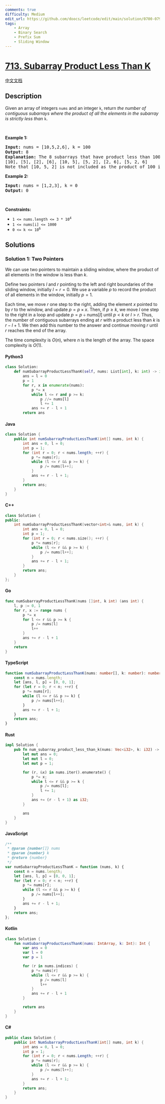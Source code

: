 ```yaml
---
comments: true
difficulty: Medium
edit_url: https://github.com/doocs/leetcode/edit/main/solution/0700-0799/0713.Subarray%20Product%20Less%20Than%20K/README_EN.md
tags:
    - Array
    - Binary Search
    - Prefix Sum
    - Sliding Window
---
```


<!-- problem:start -->

# [713. Subarray Product Less Than K](https://leetcode.com/problems/subarray-product-less-than-k)

[中文文档](/solution/0700-0799/0713.Subarray%20Product%20Less%20Than%20K/README.md)

## Description

<!-- description:start -->

<p>Given an array of integers <code>nums</code> and an integer <code>k</code>, return <em>the number of contiguous subarrays where the product of all the elements in the subarray is strictly less than </em><code>k</code>.</p>

<p>&nbsp;</p>
<p><strong class="example">Example 1:</strong></p>

<pre>
<strong>Input:</strong> nums = [10,5,2,6], k = 100
<strong>Output:</strong> 8
<strong>Explanation:</strong> The 8 subarrays that have product less than 100 are:
[10], [5], [2], [6], [10, 5], [5, 2], [2, 6], [5, 2, 6]
Note that [10, 5, 2] is not included as the product of 100 is not strictly less than k.
</pre>

<p><strong class="example">Example 2:</strong></p>

<pre>
<strong>Input:</strong> nums = [1,2,3], k = 0
<strong>Output:</strong> 0
</pre>

<p>&nbsp;</p>
<p><strong>Constraints:</strong></p>

<ul>
	<li><code>1 &lt;= nums.length &lt;= 3 * 10<sup>4</sup></code></li>
	<li><code>1 &lt;= nums[i] &lt;= 1000</code></li>
	<li><code>0 &lt;= k &lt;= 10<sup>6</sup></code></li>
</ul>

<!-- description:end -->

## Solutions

<!-- solution:start -->

### Solution 1: Two Pointers

We can use two pointers to maintain a sliding window, where the product of all elements in the window is less than $k$.

Define two pointers $l$ and $r$ pointing to the left and right boundaries of the sliding window, initially $l = r = 0$. We use a variable $p$ to record the product of all elements in the window, initially $p = 1$.

Each time, we move $r$ one step to the right, adding the element $x$ pointed to by $r$ to the window, and update $p = p \times x$. Then, if $p \geq k$, we move $l$ one step to the right in a loop and update $p = p \div \text{nums}[l]$ until $p < k$ or $l \gt r$. Thus, the number of contiguous subarrays ending at $r$ with a product less than $k$ is $r - l + 1$. We then add this number to the answer and continue moving $r$ until $r$ reaches the end of the array.

The time complexity is $O(n)$, where $n$ is the length of the array. The space complexity is $O(1)$.

<!-- tabs:start -->

#### Python3

```python
class Solution:
    def numSubarrayProductLessThanK(self, nums: List[int], k: int) -> int:
        ans = l = 0
        p = 1
        for r, x in enumerate(nums):
            p *= x
            while l <= r and p >= k:
                p //= nums[l]
                l += 1
            ans += r - l + 1
        return ans
```

#### Java

```java
class Solution {
    public int numSubarrayProductLessThanK(int[] nums, int k) {
        int ans = 0, l = 0;
        int p = 1;
        for (int r = 0; r < nums.length; ++r) {
            p *= nums[r];
            while (l <= r && p >= k) {
                p /= nums[l++];
            }
            ans += r - l + 1;
        }
        return ans;
    }
}
```

#### C++

```cpp
class Solution {
public:
    int numSubarrayProductLessThanK(vector<int>& nums, int k) {
        int ans = 0, l = 0;
        int p = 1;
        for (int r = 0; r < nums.size(); ++r) {
            p *= nums[r];
            while (l <= r && p >= k) {
                p /= nums[l++];
            }
            ans += r - l + 1;
        }
        return ans;
    }
};
```

#### Go

```go
func numSubarrayProductLessThanK(nums []int, k int) (ans int) {
    l, p := 0, 1
    for r, x := range nums {
        p *= x
        for l <= r && p >= k {
            p /= nums[l]
            l++
        }
        ans += r - l + 1
    }
    return
}
```

#### TypeScript

```ts
function numSubarrayProductLessThanK(nums: number[], k: number): number {
    const n = nums.length;
    let [ans, l, p] = [0, 0, 1];
    for (let r = 0; r < n; ++r) {
        p *= nums[r];
        while (l <= r && p >= k) {
            p /= nums[l++];
        }
        ans += r - l + 1;
    }
    return ans;
}
```

#### Rust

```rust
impl Solution {
    pub fn num_subarray_product_less_than_k(nums: Vec<i32>, k: i32) -> i32 {
        let mut ans = 0;
        let mut l = 0;
        let mut p = 1;

        for (r, &x) in nums.iter().enumerate() {
            p *= x;
            while l <= r && p >= k {
                p /= nums[l];
                l += 1;
            }
            ans += (r - l + 1) as i32;
        }

        ans
    }
}
```

#### JavaScript

```js
/**
 * @param {number[]} nums
 * @param {number} k
 * @return {number}
 */
var numSubarrayProductLessThanK = function (nums, k) {
    const n = nums.length;
    let [ans, l, p] = [0, 0, 1];
    for (let r = 0; r < n; ++r) {
        p *= nums[r];
        while (l <= r && p >= k) {
            p /= nums[l++];
        }
        ans += r - l + 1;
    }
    return ans;
};
```

#### Kotlin

```kotlin
class Solution {
    fun numSubarrayProductLessThanK(nums: IntArray, k: Int): Int {
        var ans = 0
        var l = 0
        var p = 1

        for (r in nums.indices) {
            p *= nums[r]
            while (l <= r && p >= k) {
                p /= nums[l]
                l++
            }
            ans += r - l + 1
        }

        return ans
    }
}
```

#### C#

```cs
public class Solution {
    public int NumSubarrayProductLessThanK(int[] nums, int k) {
        int ans = 0, l = 0;
        int p = 1;
        for (int r = 0; r < nums.Length; ++r) {
            p *= nums[r];
            while (l <= r && p >= k) {
                p /= nums[l++];
            }
            ans += r - l + 1;
        }
        return ans;
    }
}
```

<!-- tabs:end -->

<!-- solution:end -->

<!-- problem:end -->
